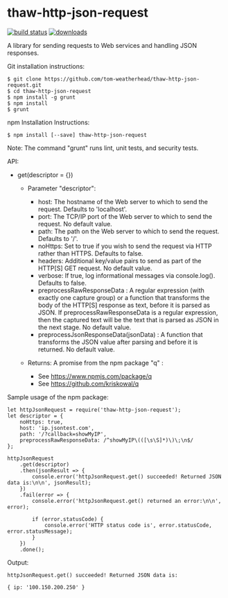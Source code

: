 # thaw-http-json-request

[![build status](https://secure.travis-ci.org/tom-weatherhead/thaw-http-json-request.svg)](http://travis-ci.org/tom-weatherhead/thaw-http-json-request)  [![downloads](https://img.shields.io/npm/dt/thaw-http-json-request.svg)](https://www.npmjs.com/package/thaw-http-json-request)

A library for sending requests to Web services and handling JSON responses.

Git installation instructions:

	$ git clone https://github.com/tom-weatherhead/thaw-http-json-request.git
	$ cd thaw-http-json-request
	$ npm install -g grunt
	$ npm install
	$ grunt

npm Installation Instructions:

	$ npm install [--save] thaw-http-json-request

Note: The command "grunt" runs lint, unit tests, and security tests.

API:

- get(descriptor = {})

	- Parameter "descriptor":

		- host: The hostname of the Web server to which to send the request. Defaults to 'localhost'.
		- port: The TCP/IP port of the Web server to which to send the request. No default value.
		- path: The path on the Web server to which to send the request. Defaults to '/'.
		- noHttps: Set to true if you wish to send the request via HTTP rather than HTTPS. Defaults to false.
		- headers: Additional key/value pairs to send as part of the HTTP[S] GET request. No default value.
		- verbose: If true, log informational messages via console.log(). Defaults to false.
		- preprocessRawResponseData : A regular expression (with exactly one capture group) or a function that transforms the body of the HTTP[S] response as text, before it is parsed as JSON. If preprocessRawResponseData is a regular expression, then the captured text will be the text that is parsed as JSON in the next stage. No default value.
		- preprocessJsonResponseData(jsonData) : A function that transforms the JSON value after parsing and before it is returned. No default value.

	- Returns: A promise from the npm package "q" :
		- See https://www.npmjs.com/package/q
		- See https://github.com/kriskowal/q

Sample usage of the npm package:

	let httpJsonRequest = require('thaw-http-json-request');
	let descriptor = {
		noHttps: true,
		host: 'ip.jsontest.com',
		path: '/?callback=showMyIP',
		preprocessRawResponseData: /^showMyIP\(([\s\S]*)\)\;\n$/
	};

	httpJsonRequest
		.get(descriptor)
		.then(jsonResult => {
			console.error('httpJsonRequest.get() succeeded! Returned JSON data is:\n\n', jsonResult);
		})
		.fail(error => {
			console.error('httpJsonRequest.get() returned an error:\n\n', error);

			if (error.statusCode) {
				console.error('HTTP status code is', error.statusCode, error.statusMessage);
			}
		})
		.done();

Output:

	httpJsonRequest.get() succeeded! Returned JSON data is:

	{ ip: '100.150.200.250' }
